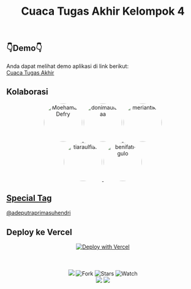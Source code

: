 <div align="center">
  <h1>Cuaca Tugas Akhir Kelompok 4</h1>
</div><br>

## 👇Demo👇

Anda dapat melihat demo aplikasi di link berikut:<br>
[Cuaca Tugas Akhir](https://cuacata.vercel.app/)


## Kolaborasi
<div align="center">
<a href="https://github.com/MoehamadDefry">
  <img src="https://github.com/MoehamadDefry.png" width="100" height="100" alt="MoehamadDefry" style="border-radius: 50%;">
</a>
<a href="https://github.com/donimaulanaa">
  <img src="https://github.com/donimaulanaa.png" width="100" height="100" alt="donimaulanaa" style="border-radius: 50%;">
</a>
<a href="https://github.com/meriantika">
  <img src="https://github.com/meriantika.png" width="100" height="100" alt="meriantika" style="border-radius: 50%;">
</a>
</div>
<div align="center">
<a href="https://github.com/tiaraulfiah">
  <img src="https://github.com/tiaraulfiah.png" width="100" height="100" alt="tiaraulfiah" style="border-radius: 50%;">
</a>
<a href="https://github.com/benifati-gulo">
  <img src="https://github.com/benifati-gulo.png" width="100" height="100" alt="benifati-gulo" style="border-radius: 50%;">
</div>


## Special Tag

[@adeputraprimasuhendri](https://github.com/adeputraprimasuhendri)


## Deploy ke Vercel

<div align="center">
  <a href="https://vercel.com/new/clone?repository-url=https%3A%2F%2Fgithub.com%2Fsalsyns%2Fcuacata&project-name=cuacata&repository-name=cuacata&root-directory=build/web&build-command=flutter%20build%20web&output-directory=build%2Fweb">
    <img src="https://vercel.com/button" alt="Deploy with Vercel">
  </a>
</div>
<br><br><br>
<div align="center">
  <img src="https://img.shields.io/badge/Maintenance-yes-green?style=for-the-badge">
  <img src="https://img.shields.io/github/forks/salsyns/cuacata?style=for-the-badge&color=orange" alt="Fork">
  <img src="https://img.shields.io/github/stars/salsyns/cuacata?style=for-the-badge&color=yellow" alt="Stars">
  <img src="https://img.shields.io/github/watchers/salsyns/cuacata?style=for-the-badge&color=green" alt="Watch">
</div>
<div align="center">
  <img src="https://img.shields.io/badge/VSCode-1.89.1-blue?logo=visual-studio-code&logoColor=white&style=for-the-badge">
  <img src="https://img.shields.io/badge/Windows-10-blue?logo=windows&logoColor=white&style=for-the-badge">
</div>
